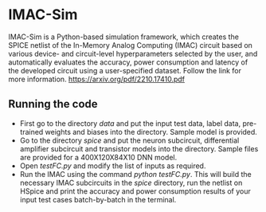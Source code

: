 # IMAC-Sim
IMAC-Sim is a Python-based simulation framework, which creates the SPICE netlist of the In-Memory Analog Computing (IMAC) circuit based on various device- and circuit-level hyperparameters selected by the user, and automatically evaluates the accuracy, power consumption and latency of the developed circuit using a user-specified dataset. Follow the link for more information. https://arxiv.org/pdf/2210.17410.pdf
## Running the code
- First go to the directory _data_ and put the input test data, label data, pre-trained weights and biases into the directory. Sample model is provided.
- Go to the directory _spice_ and put the neuron subcircuit, differential amplifier subcircuit and transistor models into the directory. Sample files are provided for a 400X120X84X10 DNN model.
- Open _testFC.py_ and modify the list of inputs as required.
- Run the IMAC using the command _python testFC.py_. This will build the necessary IMAC subcircuits in the _spice_ directory, run the netlist on HSpice and print the accuracy and power consumption results of your input test cases batch-by-batch in the terminal.
